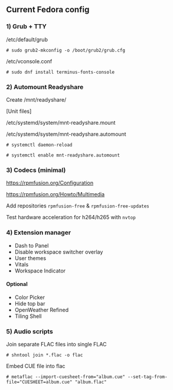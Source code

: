 ## Current Fedora config

### 1) Grub + TTY 

/etc/default/grub

`# sudo grub2-mkconfig -o /boot/grub2/grub.cfg`

/etc/vconsole.conf

`# sudo dnf install terminus-fonts-console`

### 2) Automount Readyshare

Create /mnt/readyshare/

[Unit files]

/etc/systemd/system/mnt-readyshare.mount 

/etc/systemd/system/mnt-readyshare.automount

`# systemctl daemon-reload`

`# systemctl enable mnt-readyshare.automount`

### 3) Codecs (minimal)

https://rpmfusion.org/Configuration

https://rpmfusion.org/Howto/Multimedia

Add repositories `rpmfusion-free` & `rpmfusion-free-updates`

Test hardware acceleration for h264/h265 with `nvtop`

### 4) Extension manager
- Dash to Panel
- Disable workspace switcher overlay 
- User themes
- Vitals
- Workspace Indicator
  
#### Optional
- Color Picker
- Hide top bar
- OpenWeather Refined
- Tiling Shell

### 5) Audio scripts

Join separate FLAC files into single FLAC

`# shntool join *.flac -o flac`

Embed CUE file into flac

`# metaflac --import-cuesheet-from="album.cue" --set-tag-from-file="CUESHEET=album.cue" "album.flac"`
